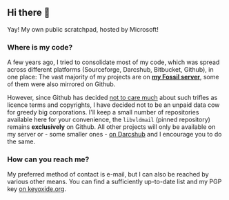 ## Hi there 👋

Yay! My own public scratchpad, hosted by Microsoft!

### Where is my code?

A few years ago, I tried to consolidate most of my code, which was spread across different platforms (Sourceforge, Darcshub, Bitbucket, Github), in one place: The vast majority of my projects are on [**my Fossil server**](https://code.rosaelefanten.org), some of them were also mirrored on Github.

However, since Github has decided [not to care much](https://www.theregister.com/2023/06/09/github_copilot_lawsuit/) about such trifles as licence terms and copyrights, I have decided not to be an unpaid data cow for greedy big corporations. I'll keep a small number of repositories available here for your convenience, the `libvldmail` (pinned repository) remains **exclusively** on Github. All other projects will only be available on my server or - some smaller ones - [on Darcshub](https://hub.darcs.net/dertuxmalwieder) and I encourage you to do the same.

### How can you reach me?

My preferred method of contact is e-mail, but I can also be reached by various other means. You can find a sufficiently up-to-date list and my PGP key [on keyoxide.org](https://keyoxide.org/tux0r@rosaelefanten.org).
